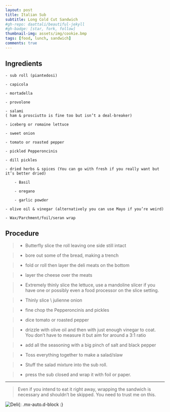 ```yaml
---
layout: post
title: Italian Sub
subtitle: Long Cold Cut Sandwich
#gh-repo: daattali/beautiful-jekyll
#gh-badge: [star, fork, follow]
thumbnail-img: assets/img/cookie.bmp
tags: [food, lunch, sandwich]
comments: true
---
```


## Ingredients

    - sub roll (piantedosi)

    - capicola 

    - mortadella

    - provolone

    - salami
    ( ham & prosciutto is fine too but isn’t a deal-breaker)

    - iceberg or romaine lettuce 

    - sweet onion

    - tomato or roasted pepper

    - pickled Pepperoncinis

    - dill pickles

    - dried herbs & spices (You can go with fresh if you really want but it’s better dried)

        - Basil

        - oregano

        - garlic powder

    - olive oil & vinegar (alternatively you can use Mayo if you’re weird)

    - Wax/Parchment/foil/seran wrap

## Procedure

  >- Butterfly slice the roll leaving one side still intact

  >- bore out some of the bread, making a trench 

  >- fold or roll then layer the deli meats on the bottom

  >- layer the cheese over the meats

  >- Extremely thinly slice the lettuce, use a mandoline slicer if you have one or possibly even a food processor on the slice setting. 

  >- Thinly slice \ julienne onion

  >- fine chop the Pepperoncinis and pickles

  >- dice tomato or roasted pepper

  >- drizzle with olive oil and then with just enough vinegar to coat. You don’t have to measure it but aim for around a 3:1 ratio

  >- add all the seasoning with a big pinch of salt and black pepper

  >- Toss everything together to make a salad/slaw

  >- Stuff the salad mixture into the sub roll. 
  
  >- press the sub closed and wrap it with foil or paper. 

---
> Even if you intend to eat it right away, wrapping the sandwich is necessary and shouldn’t be skipped. You need to trust me on this.


![Deli](https://images.squarespace-cdn.com/content/v1/5deb27e855fdc250c0a01b91/1651770855669-AVZS6N8RVJIUUSLD4422/unsplash-image-hf_i6mm88pM.jpg?format=500w){: .mx-auto.d-block :}
